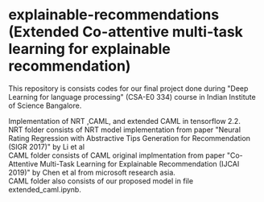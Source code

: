 # explainable-recommendations (Extended Co-attentive multi-task learning for explainable recommendation) 
This repository is consists codes for our final project done during "Deep Learning for language processing" (CSA-E0 334) course in Indian Institute of Science Bangalore.

Implementation of NRT ,CAML, and extended CAML in tensorflow 2.2. \
NRT folder consists of NRT model implementation from paper "Neural Rating Regression with Abstractive Tips Generation for Recommendation (SIGR 2017)" by Li et al\
CAML folder consists of CAML original implmentation from paper "Co-Attentive Multi-Task Learning for Explainable Recommendation (IJCAI 2019)" by Chen et al from microsoft research asia.\
CAML folder also consists of our proposed model in file extended_caml.ipynb.

